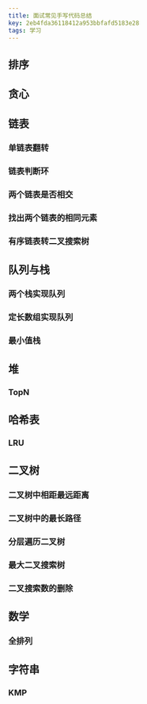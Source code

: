 ```yaml
---
title: 面试常见手写代码总结
key: 2eb4fda36118412a953bbfafd5183e28
tags: 学习
---
```


<!--more-->

## 排序

## 贪心

## 链表

### 单链表翻转

### 链表判断环

### 两个链表是否相交

### 找出两个链表的相同元素

### 有序链表转二叉搜索树

## 队列与栈

### 两个栈实现队列

### 定长数组实现队列

### 最小值栈

## 堆

### TopN

## 哈希表

### LRU

## 二叉树

### 二叉树中相距最远距离

### 二叉树中的最长路径

### 分层遍历二叉树

### 最大二叉搜索树

### 二叉搜索数的删除

## 数学

### 全排列

## 字符串

### KMP